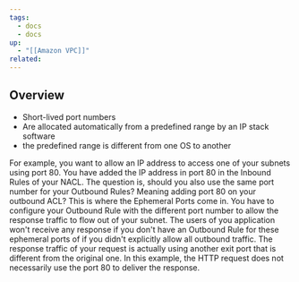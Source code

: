 ```yaml
---
tags:
  - docs
  - docs
up:
  - "[[Amazon VPC]]"
related:
---
```

## Overview


- Short-lived port numbers
- Are allocated automatically from a predefined range by an IP stack software
- the predefined range is different from one OS to another

For example, you want to allow an IP address to access one of your subnets using port 80. You have added the IP address in port 80 in the Inbound Rules of your NACL. The question is, should you also use the same port number for your Outbound Rules? Meaning adding port 80 on your outbound ACL? This is where the Ephemeral Ports come in. You have to configure your Outbound Rule with the different port number to allow the response traffic to flow out of your subnet. The users of you application won't receive any response if you don't have an Outbound Rule for these ephemeral ports of if you didn't explicitly allow all outbound traffic. The response traffic of your request is actually using another exit port that is different from the original one. 
In this example, the HTTP request does not necessarily use the port 80 to deliver the response.

